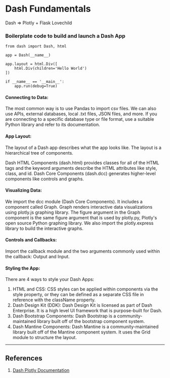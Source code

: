 # Dash Fundamentals

Dash => Plotly + Flask Lovechild

### Boilerplate code to build and launch a Dash App

```
from dash import Dash, html

app = Dash(__name__)

app.layout = html.Div([
    html.Div(children='Hello World')
])

if __name__ == '__main__':
    app.run(debug=True)
```

#### Connecting to Data:

The most common way is to use Pandas to import csv files. We can also use APIs, external databases, local .txt files, JSON files, and more. If you are connecting to a specific database type or file format, use a suitable Python library and refer to its documentation.


#### App Layout:

The layout of a Dash app describes what the app looks like. The layout is a hierarchical tree of components.

Dash HTML Components (dash.html) provides classes for all of the HTML tags and the keyword arguments describe the HTML attributes like style, class, and id. Dash Core Components (dash.dcc) generates higher-level components like controls and graphs.

#### Visualizing Data:

We import the dcc module (Dash Core Components). It includes a component called Graph. Graph renders interactive data visualizations using  plotly.js graphing library. The figure argument in the Graph component is the same figure argument that is used by plotly.py, Plotly's open source Python graphing library. We also import the plotly.express library to build the interactive graphs.


#### Controls and Callbacks: 

Import the callback module and the two arguments commonly used within the callback: Output and Input.


#### Styling the App:

There are 4 ways to style your Dash Apps:
1. HTML and CSS: CSS styles can be applied within components via the style property, or they can be defined as a separate CSS file in reference with the className property.
2. Dash Design Kit (DDK): Dash Design Kit is licensed as part of Dash Enterprise. It is a high level UI framework that is purpose-built for Dash.
3. Dash Bootstrap Components: Dash Bootstrap is a community-maintained library built off of the bootstrap component system. 
4. Dash Mantine Components: Dash Mantine is a community-maintained library built off of the Mantine component system. It uses the Grid module to structure the layout.


--------------


## References
1. [Dash Plotly Documentation](https://dash.plotly.com/)
